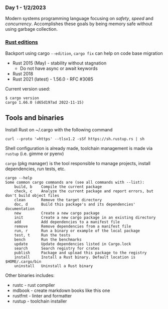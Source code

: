 ### Day 1 - 1/2/2023

Modern systems programming language focusing on *safety*, *speed* and *concurrency*.
Accomplishes these goals by being memory safe without using garbage collection.

### [Rust editions](https://doc.rust-lang.org/edition-guide/editions/index.html)

Backport using cargo `--edition`, `cargo fix` can help  on code base migration

* Rust 2015 (May) - stability without stagnation
  * Do not have async or await keywords
* Rust 2018
* Rust 2021 (latest) - 1.56.0 - RFC #3085

Current version used:

```
$ cargo version
cargo 1.66.0 (d65d197ad 2022-11-15)
```

## Tools and binaries

Install Rust on ~/.cargo with the following command

```
curl --proto '=https' --tlsv1.2 -sSf https://sh.rustup.rs | sh
```

Shell configuration is already made, toolchain management is made via `rustup` (i.e. gimme or pyenv)

`cargo` (pkg manager) is the tool responsible to manage projects, install dependencies, run tests, etc.

```shell
cargo --help
Some common cargo commands are (see all commands with --list):
    build, b    Compile the current package
    check, c    Analyze the current package and report errors, but don't build object files
    clean       Remove the target directory
    doc, d      Build this package's and its dependencies' documentation
    new         Create a new cargo package
    init        Create a new cargo package in an existing directory
    add         Add dependencies to a manifest file
    remove      Remove dependencies from a manifest file
    run, r      Run a binary or example of the local package
    test, t     Run the tests
    bench       Run the benchmarks
    update      Update dependencies listed in Cargo.lock
    search      Search registry for crates
    publish     Package and upload this package to the registry
    install     Install a Rust binary. Default location is $HOME/.cargo/bin
    uninstall   Uninstall a Rust binary
```

Other binaries includes:

* rustc - rust compiler
* mdbook - create markdown books like this one
* rustfmt - linter and formatter
* rustup - toolchain installer
